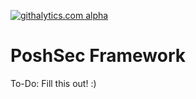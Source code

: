 [![githalytics.com alpha](https://cruel-carlota.pagodabox.com/9359c11c30c5246a4d7ec0459171ed47 "githalytics.com")](http://githalytics.com/Ben0xA/poshsecframework)


PoshSec Framework
========
To-Do: Fill this out! :)